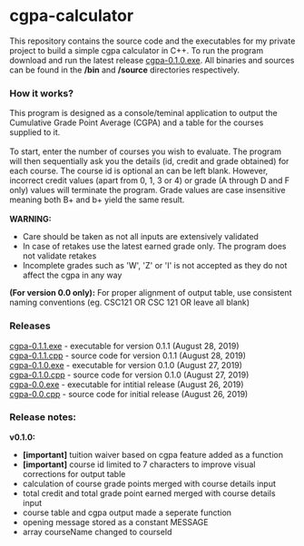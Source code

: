 # cgpa-calculator
This repository contains the source code and the executables for my private project to build a simple cgpa calculator in C++. To run the program download and run the latest release <a href="bin/cgpa-0.1.0.exe">cgpa-0.1.0.exe</a>. All binaries and sources can be found in the <b>/bin</b> and <b>/source</b> directories respectively.

### How it works?
This program is designed as a console/teminal application to output the Cumulative Grade Point Average (CGPA) and a table for the courses supplied to it.</br></br>
To start, enter the number of courses you wish to evaluate. The program will then sequentially ask you the details (id, credit and grade obtained) for each course. The course id is optional an can be left blank. However, incorrect credit values (apart from 0, 1, 3 or 4) or grade (A through D and F only) values will terminate the program. Grade values are case insensitive meaning both B+ and b+ yield the same result.</br></br>
<b>WARNING:</b> 
<ul>
  <li>Care should be taken as not all inputs are extensively validated</li>
  <li>In case of retakes use the latest earned grade only. The program does not validate retakes</li>
  <li>Incomplete grades such as 'W', 'Z' or 'I' is not accepted as they do not affect the cgpa in any way</li>
</ul>

<b>(For version 0.0 only):</b> For proper alignment of output table, use consistent naming conventions (eg. CSC121 OR CSC 121 OR leave all blank)

### Releases
<a href="bin/cgpa-0.1.1.exe">cgpa-0.1.1.exe</a> - executable for version 0.1.1 (August 28, 2019)</br>
<a href="source/cgpa-0.1.1.cpp">cgpa-0.1.1.cpp</a> - source code for version 0.1.1 (August 28, 2019)</br>
<a href="bin/cgpa-0.1.0.exe">cgpa-0.1.0.exe</a> - executable for version 0.1.0 (August 27, 2019)</br>
<a href="source/cgpa-0.1.0.cpp">cgpa-0.1.0.cpp</a> - source code for version 0.1.0 (August 27, 2019)</br>
<a href="bin/cgpa-0.0.exe">cgpa-0.0.exe</a> - executable for intitial release (August 26, 2019)</br>
<a href="source/cgpa-0.0.cpp">cgpa-0.0.cpp</a> - source code for initial release (August 26, 2019)</br>

### Release notes:
<b>v0.1.0:</b> 
<ul>
  <li><b>[important]</b> tuition waiver based on cgpa feature added as a function</li>
  <li><b>[important]</b> course id limited to 7 characters to improve visual corrections for output table</li>
  <li>calculation of course grade points merged with course details input</li>
  <li>total credit and total grade point earned merged with course details input</li>
  <li>course table and cgpa output made a seperate function</li>
  <li>opening message stored as a constant MESSAGE</li>
  <li>array courseName changed to courseId</li>
<ul>
